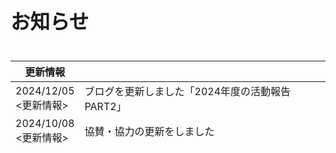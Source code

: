 <!--
↓ホームページトップに表示する画像
[<img src="\img\2024\Shinkan_schedule_2024.jpg" class="center" width="100%">]()
-->

## <div class="heading text-center"><h2>お知らせ</h2></div>

<div class="simple-table" style="height: 150px; overflow-y:scroll;">

| 更新情報                 |                |
| -------------------- | -------------- |
| 2024/12/05<br><更新情報> |ブログを更新しました「2024年度の活動報告PART2」|
| 2024/10/08<br><更新情報> | 協賛・協力の更新をしました|
| 2024/05/02<br><更新情報> | ブログを更新しました「2024年度の活動報告PART1」|
| 2024/05/02<br><更新情報> | 活動情報>自作エンジンプロジェクトを更新しました |
| 2024/04/15<br><更新情報> | ブログを更新しました「2023年度の活動報告」|
| 2024/04/09<br><更新情報> | 新歓日程を掲載しました|
| 2023/04/13<br><更新情報> | 協賛・協力の更新をしました|
| 2023/04/04<br><更新情報> | 新歓日程の更新をしました|
| 2023/01/04<br><更新情報> | 協賛・協力の更新をしました|
| 2022/12/20<br><更新情報> | ブログを更新しました「2022年度の活動報告PART6」|
| 2022/10/27<br><更新情報> | ブログを更新しました「2022年度の活動報告PART5」|
| 2022/10/06<br><更新情報> | ブログを更新しました「2022年度の活動報告PART4」|
| 2022/07/03<br><更新情報> | ブログを更新しました「2022年度の活動報告PART3」|
| 2022/06/16<br><更新情報> | ブログを更新しました「2022年度の活動報告PART2」|
| 2022/06/03<br><更新情報> | 活動情報とCOREのロケットの更新をしました |
| 2022/05/20<br><更新情報> | ブログを更新しました「2022年度の活動報告PART1」|
| 2022/04/11<br><更新情報> | ブログを更新しました「2021年度の活動報告PART2」|
| 2022/04/07<br><更新情報> | ブログを更新しました「2021年度の活動報告PART1」|
| 2021/06/16<br><更新情報> | 協賛・協力の更新をしました |
| 2021/05/26<br><更新情報> | ブログを更新しました「COREってどんなところ？代表に聞いてみた」|
| 2021/05/03<br><更新情報> | ブログを更新しました「～第2弾～CORE2021年度新歓情報」|
| 2021/04/08<br><更新情報> | ブログを更新しました「CORE2021年度新歓情報」 |
| 2021/03/03<br><更新情報> | ブログを更新しました「COREを知る方法　３選！」               |
| 2021/02/05<br><更新情報> | ブログを更新しました「CORE×TELSTARコラボ企画について」               |
| 2020/05/19<br><更新情報> | サイトをリニューアルしました |

</div>
